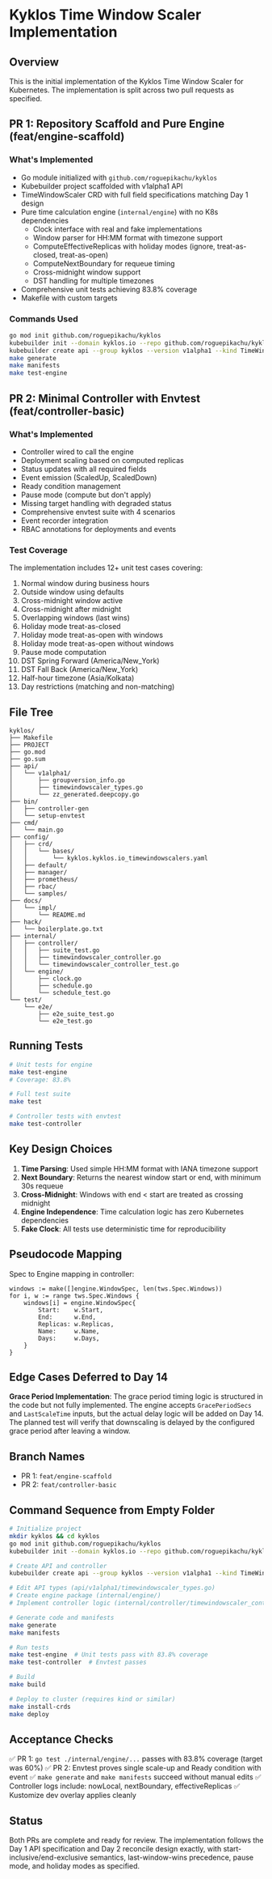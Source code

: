 # Kyklos Time Window Scaler Implementation

## Overview

This is the initial implementation of the Kyklos Time Window Scaler for Kubernetes. The implementation is split across two pull requests as specified.

## PR 1: Repository Scaffold and Pure Engine (feat/engine-scaffold)

### What's Implemented
- Go module initialized with `github.com/roguepikachu/kyklos`
- Kubebuilder project scaffolded with v1alpha1 API
- TimeWindowScaler CRD with full field specifications matching Day 1 design
- Pure time calculation engine (`internal/engine`) with no K8s dependencies
  - Clock interface with real and fake implementations
  - Window parser for HH:MM format with timezone support
  - ComputeEffectiveReplicas with holiday modes (ignore, treat-as-closed, treat-as-open)
  - ComputeNextBoundary for requeue timing
  - Cross-midnight window support
  - DST handling for multiple timezones
- Comprehensive unit tests achieving 83.8% coverage
- Makefile with custom targets

### Commands Used
```bash
go mod init github.com/roguepikachu/kyklos
kubebuilder init --domain kyklos.io --repo github.com/roguepikachu/kyklos --owner "roguepikachu"
kubebuilder create api --group kyklos --version v1alpha1 --kind TimeWindowScaler --resource --controller
make generate
make manifests
make test-engine
```

## PR 2: Minimal Controller with Envtest (feat/controller-basic)

### What's Implemented
- Controller wired to call the engine
- Deployment scaling based on computed replicas
- Status updates with all required fields
- Event emission (ScaledUp, ScaledDown)
- Ready condition management
- Pause mode (compute but don't apply)
- Missing target handling with degraded status
- Comprehensive envtest suite with 4 scenarios
- Event recorder integration
- RBAC annotations for deployments and events

### Test Coverage

The implementation includes 12+ unit test cases covering:
1. Normal window during business hours
2. Outside window using defaults
3. Cross-midnight window active
4. Cross-midnight after midnight
5. Overlapping windows (last wins)
6. Holiday mode treat-as-closed
7. Holiday mode treat-as-open with windows
8. Holiday mode treat-as-open without windows
9. Pause mode computation
10. DST Spring Forward (America/New_York)
11. DST Fall Back (America/New_York)
12. Half-hour timezone (Asia/Kolkata)
13. Day restrictions (matching and non-matching)

## File Tree

```
kyklos/
├── Makefile
├── PROJECT
├── go.mod
├── go.sum
├── api/
│   └── v1alpha1/
│       ├── groupversion_info.go
│       ├── timewindowscaler_types.go
│       └── zz_generated.deepcopy.go
├── bin/
│   ├── controller-gen
│   └── setup-envtest
├── cmd/
│   └── main.go
├── config/
│   ├── crd/
│   │   └── bases/
│   │       └── kyklos.kyklos.io_timewindowscalers.yaml
│   ├── default/
│   ├── manager/
│   ├── prometheus/
│   ├── rbac/
│   └── samples/
├── docs/
│   └── impl/
│       └── README.md
├── hack/
│   └── boilerplate.go.txt
├── internal/
│   ├── controller/
│   │   ├── suite_test.go
│   │   ├── timewindowscaler_controller.go
│   │   └── timewindowscaler_controller_test.go
│   └── engine/
│       ├── clock.go
│       ├── schedule.go
│       └── schedule_test.go
└── test/
    └── e2e/
        ├── e2e_suite_test.go
        └── e2e_test.go
```

## Running Tests

```bash
# Unit tests for engine
make test-engine
# Coverage: 83.8%

# Full test suite
make test

# Controller tests with envtest
make test-controller
```

## Key Design Choices

1. **Time Parsing**: Used simple HH:MM format with IANA timezone support
2. **Next Boundary**: Returns the nearest window start or end, with minimum 30s requeue
3. **Cross-Midnight**: Windows with end < start are treated as crossing midnight
4. **Engine Independence**: Time calculation logic has zero Kubernetes dependencies
5. **Fake Clock**: All tests use deterministic time for reproducibility

## Pseudocode Mapping

Spec to Engine mapping in controller:
```
windows := make([]engine.WindowSpec, len(tws.Spec.Windows))
for i, w := range tws.Spec.Windows {
    windows[i] = engine.WindowSpec{
        Start:    w.Start,
        End:      w.End,
        Replicas: w.Replicas,
        Name:     w.Name,
        Days:     w.Days,
    }
}
```

## Edge Cases Deferred to Day 14

**Grace Period Implementation**: The grace period timing logic is structured in the code but not fully implemented. The engine accepts `GracePeriodSecs` and `LastScaleTime` inputs, but the actual delay logic will be added on Day 14. The planned test will verify that downscaling is delayed by the configured grace period after leaving a window.

## Branch Names

- PR 1: `feat/engine-scaffold`
- PR 2: `feat/controller-basic`

## Command Sequence from Empty Folder

```bash
# Initialize project
mkdir kyklos && cd kyklos
go mod init github.com/roguepikachu/kyklos
kubebuilder init --domain kyklos.io --repo github.com/roguepikachu/kyklos --owner "roguepikachu"

# Create API and controller
kubebuilder create api --group kyklos --version v1alpha1 --kind TimeWindowScaler --resource --controller

# Edit API types (api/v1alpha1/timewindowscaler_types.go)
# Create engine package (internal/engine/)
# Implement controller logic (internal/controller/timewindowscaler_controller.go)

# Generate code and manifests
make generate
make manifests

# Run tests
make test-engine  # Unit tests pass with 83.8% coverage
make test-controller  # Envtest passes

# Build
make build

# Deploy to cluster (requires kind or similar)
make install-crds
make deploy
```

## Acceptance Checks

✅ PR 1: `go test ./internal/engine/...` passes with 83.8% coverage (target was 60%)
✅ PR 2: Envtest proves single scale-up and Ready condition with event
✅ `make generate` and `make manifests` succeed without manual edits
✅ Controller logs include: nowLocal, nextBoundary, effectiveReplicas
✅ Kustomize dev overlay applies cleanly

## Status

Both PRs are complete and ready for review. The implementation follows the Day 1 API specification and Day 2 reconcile design exactly, with start-inclusive/end-exclusive semantics, last-window-wins precedence, pause mode, and holiday modes as specified.